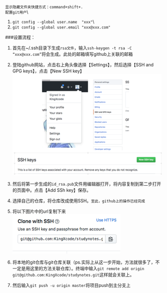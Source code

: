 `显示隐藏文件夹快捷方式：command+shift+.`\
`配置git用户`\
1. `git config --global user.name  "xxx"`\
2. `git config --global user.email "xxx@xxx.com"`

###设置流程：
1. 首先在~/.ssh目录下生成`rsa文件`，输入`ssh-keygen -t rsa -C “xxx@xxx.com”`将会生成。此处的邮箱填写github上关联的邮箱

2. 登陆github网站，点击右上角头像选择【Settings】，然后选择【SSH and GPG keys】，点击【New SSH key】
![](resources/settingssh.png)

3. 然后将第一步生成的`id_rsa.pub`文件用编辑器打开，将内容复制到第二步打开的页面中。点击【Add SSh key】保存。

4. 选择自己的仓库，将仓库改成使用SSH。`至此，github上的操作已经完成`

5. 将以下图片中的url复制下来
![](resources/sshurl.png)

6. 将本地的git仓库与git仓库关联（ps.实际上从这一步开始，方法就很多了，不一定是用这里的方法关联仓库）。终端中输入`git remote add origin git@github.com:KingXcode/studynotes.git`这样就会关联上。

7. 然后输入`git push -u origin master`将项目push到主分支上
